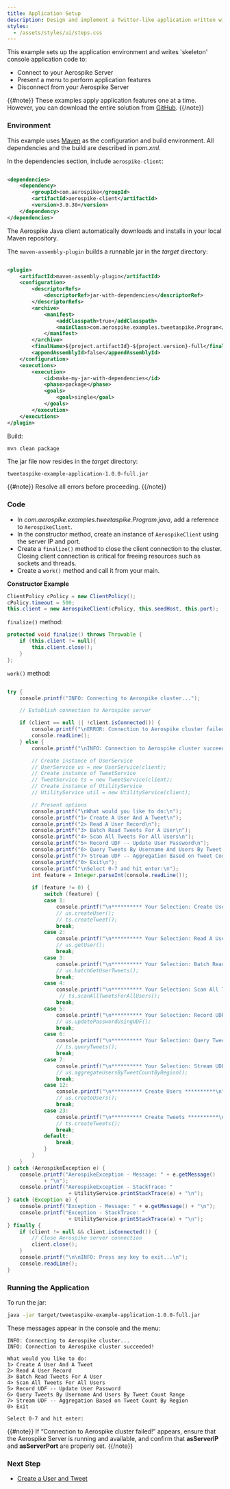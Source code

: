 ```yaml
---
title: Application Setup
description: Design and implement a Twitter-like application written with Aerospike as the only database.
styles:
  - /assets/styles/ui/steps.css
---
```


This example sets up the application environment and writes 'skeleton' console application code to:

- Connect to your Aerospike Server
- Present a menu to perform application features
- Disconnect from your Aerospike Server

{{#note}}
These examples apply application features one at a time. However, you can download the entire solution from [GitHub](https://github.com/aerospike/aerospike-sample-applications).
{{/note}}

### Environment

This example uses [Maven](http://maven.apache.org/) as the configuration and build environment. All dependencies and the build are described in _pom.xml_.

In the dependencies section, include `aerospike-client`:

```xml

<dependencies>
	<dependency>
		<groupId>com.aerospike</groupId>
		<artifactId>aerospike-client</artifactId>
		<version>3.0.30</version>
	</dependency>
</dependencies>
```

The Aerospike Java client automatically downloads and installs in your local Maven repository.

The `maven-assembly-plugin` builds a runnable jar in the _target_ directory:

```xml

<plugin>
	<artifactId>maven-assembly-plugin</artifactId>
	<configuration>
		<descriptorRefs>
			<descriptorRef>jar-with-dependencies</descriptorRef>
		</descriptorRefs>
		<archive>
			<manifest>
				<addClasspath>true</addClasspath>
				<mainClass>com.aerospike.examples.tweetaspike.Program</mainClass>
			</manifest>
		</archive>
		<finalName>${project.artifactId}-${project.version}-full</finalName>
		<appendAssemblyId>false</appendAssemblyId>
	</configuration>
	<executions>
		<execution>
			<id>make-my-jar-with-dependencies</id>
			<phase>package</phase>
			<goals>
				<goal>single</goal>
			</goals>
		</execution>
	</executions>
</plugin>
```

Build:

```bash
mvn clean package
```

The jar file now resides in the _target_ directory:

`tweetaspike-example-application-1.0.0-full.jar`

{{#note}}
Resolve all errors before proceeding.
{{/note}}

### Code

- In _com.aerospike.examples.tweetaspike.Program.java_, add a reference to `AerospikeClient`.
- In the constructor method, create an instance of `AerospikeClient` using the server IP and port.
- Create a `finalize()` method to close the client connection to the cluster. Closing client connection is critical for freeing resources such as sockets and threads.
- Create a `work()` method and call it from your main.

**Constructor Example**

```java
ClientPolicy cPolicy = new ClientPolicy();
cPolicy.timeout = 500;
this.client = new AerospikeClient(cPolicy, this.seedHost, this.port);
```
`finalize()` method:

```java
protected void finalize() throws Throwable {
	if (this.client != null){
		this.client.close();
	}
};
```

`work()` method:

```java

try {
	console.printf("INFO: Connecting to Aerospike cluster...");

	// Establish connection to Aerospike server

	if (client == null || !client.isConnected()) {
		console.printf("\nERROR: Connection to Aerospike cluster failed! Please check the server settings and try again!");
		console.readLine();
	} else {
		console.printf("\nINFO: Connection to Aerospike cluster succeeded!\n");

		// Create instance of UserService
		// UserService us = new UserService(client);
		// Create instance of TweetService
		// TweetService ts = new TweetService(client);
		// Create instance of UtilityService
		// UtilityService util = new UtilityService(client);

		// Present options
		console.printf("\nWhat would you like to do:\n");
		console.printf("1> Create A User And A Tweet\n");
		console.printf("2> Read A User Record\n");
		console.printf("3> Batch Read Tweets For A User\n");
		console.printf("4> Scan All Tweets For All Users\n");
		console.printf("5> Record UDF -- Update User Password\n");
		console.printf("6> Query Tweets By Username And Users By Tweet Count Range\n");
		console.printf("7> Stream UDF -- Aggregation Based on Tweet Count By Region\n");
		console.printf("0> Exit\n");
		console.printf("\nSelect 0-7 and hit enter:\n");
		int feature = Integer.parseInt(console.readLine());
		
		if (feature != 0) {
			switch (feature) {
			case 1:
				console.printf("\n********** Your Selection: Create User And A Tweet **********\n");
				// us.createUser();
				// ts.createTweet();
				break;
			case 2:
				console.printf("\n********** Your Selection: Read A User Record **********\n");
				// us.getUser();
				break;
			case 3:
				console.printf("\n********** Your Selection: Batch Read Tweets For A User **********\n");
				// us.batchGetUserTweets();
				break;
			case 4:
				console.printf("\n********** Your Selection: Scan All Tweets For All Users **********\n");
				 // ts.scanAllTweetsForAllUsers();
				break;
			case 5:
				console.printf("\n********** Your Selection: Record UDF -- Update User Password **********\n");
				// us.updatePasswordUsingUDF();
				break;
			case 6:
				console.printf("\n********** Your Selection: Query Tweets By Username And Users By Tweet Count Range **********\n");
				// ts.queryTweets();
				break;
			case 7:
				console.printf("\n********** Your Selection: Stream UDF -- Aggregation Based on Tweet Count By Region **********\n");
				// us.aggregateUsersByTweetCountByRegion();
				break;
			case 12:
				console.printf("\n********** Create Users **********\n");
				// us.createUsers();
				break;
			case 23:
				console.printf("\n********** Create Tweets **********\n");
				// ts.createTweets();
				break;
			default:
				break;
			}
		}
	}
} catch (AerospikeException e) {
	console.printf("AerospikeException - Message: " + e.getMessage()
			+ "\n");
	console.printf("AerospikeException - StackTrace: "
					+ UtilityService.printStackTrace(e) + "\n");
} catch (Exception e) {
	console.printf("Exception - Message: " + e.getMessage() + "\n");
	console.printf("Exception - StackTrace: "
					+ UtilityService.printStackTrace(e) + "\n");
} finally {
	if (client != null && client.isConnected()) {
		// Close Aerospike server connection
		client.close();
	}
	console.printf("\n\nINFO: Press any key to exit...\n");
	console.readLine();
}
```

### Running the Application

To run the jar:

```bash
java -jar target/tweetaspike-example-application-1.0.0-full.jar
```

These messages appear in the console and the menu:

```
INFO: Connecting to Aerospike cluster...
INFO: Connection to Aerospike cluster succeeded!

What would you like to do:
1> Create A User And A Tweet
2> Read A User Record
3> Batch Read Tweets For A User
4> Scan All Tweets For All Users
5> Record UDF -- Update User Password
6> Query Tweets By Username And Users By Tweet Count Range
7> Stream UDF -- Aggregation Based on Tweet Count By Region
0> Exit

Select 0-7 and hit enter:
```

{{#note}}
If “Connection to Aerospike cluster failed!” appears, ensure that the Aerospike Server is running and available, and confirm that **asServerIP** and **asServerPort** are properly set.
{{/note}}

### Next Step
- [Create a User and Tweet](/docs/client/java/examples/application/create.html) 

